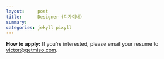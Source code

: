```yaml
---
layout:     post
title:      Designer (디자이너)
summary:    
categories: jekyll pixyll
---
```


<strong>How to apply:</strong> If you’re interested, please email your resume to <a href="mailto:victor@getmiso.com">victor@getmiso.com</a>.